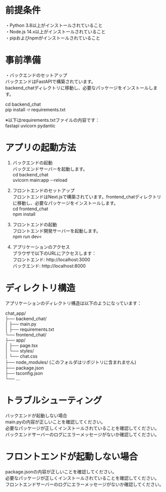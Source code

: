 # 前提条件</br>
・Python 3.8以上がインストールされていること</br>
・Node.js 14.x以上がインストールされていること</br>
・pipおよびnpmがインストールされていること

# 事前準備
・バックエンドのセットアップ</br>
バックエンドはFastAPIで構築されています。</br>
backend_chatディレクトリに移動し、必要なパッケージをインストールします。

cd backend_chat</br>
pip install -r requirements.txt

※以下はrequirements.txtファイルの内容です：</br>
fastapi
uvicorn
pydantic

# アプリの起動方法</br>
1. バックエンドの起動</br>
バックエンドサーバーを起動します。</br>
cd backend_chat</br>
uvicorn main:app --reload

2. フロントエンドのセットアップ</br>
フロントエンドはNext.jsで構築されています。frontend_chatディレクトリに移動し、必要なパッケージをインストールします。</br>
cd frontend_chat</br>
npm install</br>

3. フロントエンドの起動</br>
フロントエンド開発サーバーを起動します。</br>
npm run dev<

4. アプリケーションのアクセス</br>
ブラウザで以下のURLにアクセスします：</br>
フロントエンド: http://localhost:3000</br>
バックエンド: http://localhost:8000


# ディレクトリ構造</br>
アプリケーションのディレクトリ構造は以下のようになっています：

chat_app/</br>
├── backend_chat/</br>
│   ├── main.py</br>
│   ├── requirements.txt</br>
└── frontend_chat/</br>
    ├── app/</br>
    │   ├── page.tsx</br>
    │   └── styles/</br>
    │       └── chat.css</br>
    ├── node_modules/ (このフォルダはリポジトリに含まれません)</br>
    ├── package.json</br>
    ├── tsconfig.json</br>
    └── ...

# トラブルシューティング</br>
バックエンドが起動しない場合</br>
main.pyの内容が正しいことを確認してください。</br>
必要なパッケージが正しくインストールされていることを確認してください。</br>
バックエンドサーバーのログにエラーメッセージがないか確認してください。

# フロントエンドが起動しない場合</br>
package.jsonの内容が正しいことを確認してください。</br>
必要なパッケージが正しくインストールされていることを確認してください。</br>
フロントエンドサーバーのログにエラーメッセージがないか確認してください。
